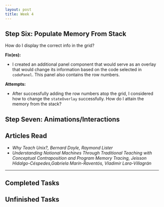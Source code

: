```yaml
---
layout: post
title: Week 4
---
```


## Step Six: Populate Memory From Stack ##

How do I display the correct info in the grid?

**Fix(es):**
  - I created an additional panel component that would serve as an overlay that would change its information based on the code selected in `codePanel`. This panel also contains the row numbers. 
 
 **Attempts:**
  - After successfully adding the row numbers atop the grid, I considered how to change the `stateOverlay` successfully. 
How do I attain the memory from the stack? 

## Step Seven: Animations/Interactions ##

## Articles Read
- *Why Teach Unix?, Bernard Doyle, Raymond Lister*
- *Understanding Notional Machines Through Traditional Teaching with Conceptual Contraposition and Program Memory Tracing, Jeisson Hidalgo-Céspedes,Gabriela Marín-Raventós, Vladimir Lara-Villagrán*

____

## Completed Tasks

## Unfinished Tasks
